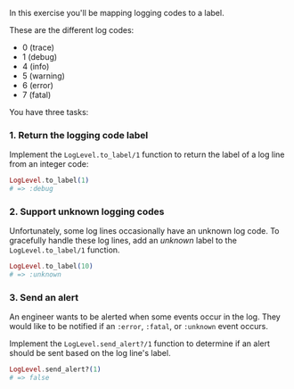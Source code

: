 In this exercise you'll be mapping logging codes to a label.

These are the different log codes:

- 0 (trace)
- 1 (debug)
- 4 (info)
- 5 (warning)
- 6 (error)
- 7 (fatal)

You have three tasks:

### 1. Return the logging code label

Implement the `LogLevel.to_label/1` function to return the label of a log line from an integer code:

```elixir
LogLevel.to_label(1)
# => :debug
```

### 2. Support unknown logging codes

Unfortunately, some log lines occasionally have an unknown log code. To gracefully handle these log lines, add an _unknown_ label to the `LogLevel.to_label/1` function.

```elixir
LogLevel.to_label(10)
# => :unknown
```

### 3. Send an alert

An engineer wants to be alerted when some events occur in the log. They would like to be notified if an `:error`, `:fatal`, or `:unknown` event occurs.

Implement the `LogLevel.send_alert?/1` function to determine if an alert should be sent based on the log line's label.

```elixir
LogLevel.send_alert?(1)
# => false
```
